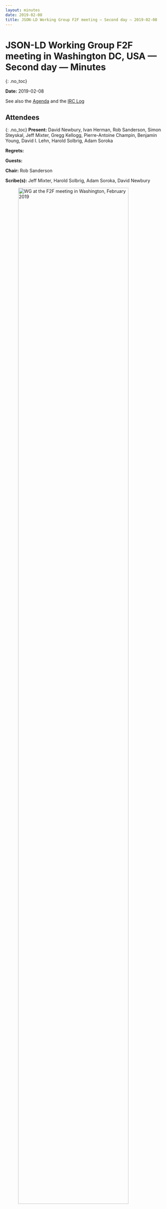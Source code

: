 ```yaml
---
layout: minutes
date: 2019-02-08
title: JSON-LD Working Group F2F meeting — Second day — 2019-02-08
---
```


# JSON-LD Working Group F2F meeting in Washington DC, USA — Second day — Minutes
{: .no_toc}

**Date:** 2019-02-08

See also the [Agenda](https://tinyurl.com/ycsvtmu9) and the [IRC Log](https://www.w3.org/2019/02/08-json-ld-irc.txt)

## Attendees
{: .no_toc}
**Present:** David Newbury, Ivan Herman, Rob Sanderson, Simon Steyskal, Jeff Mixter, Gregg Kellogg, Pierre-Antoine Champin, Benjamin Young, David I. Lehn, Harold Solbrig, Adam Soroka

**Regrets:** 

**Guests:** 

**Chair:** Rob Sanderson

**Scribe(s):** Jeff Mixter, Harold Solbrig, Adam Soroka, David Newbury

<figure>
<img width="90%" src="/2018/json-ld-wg/assets/images/Washington_2019_small.jpg" title="WG at the F2F meeting in Washington, February 2019"/>
<caption><br>From left to right: David Lehn, Rob Sanderson, Harold Solbrig, David Newbury, Ivan Herman, Jeff Mixter, Gregg Kellogg, and Adam Soroka. (Pierre-Antoine Champin, Benjaming Young and Simon Steyskal dialed-in to the call)</caption>
</figure>



## Content:
{: .no_toc}

* TOC
{:toc}
---


> *Simon Steyskal:* whiteboard link [https://docs.google.com/document/d/1FcbySJzY5QyBW6HcCtO0LCUmppgIJqQzv565BqC5bOU/edit?pli=1#heading=h.vjeyyuqsyju9](https://docs.google.com/document/d/1FcbySJzY5QyBW6HcCtO0LCUmppgIJqQzv565BqC5bOU/edit?pli=1#heading=h.vjeyyuqsyju9)

### 1. Sealing ... again
{: #section1}

**Pierre-Antoine Champin:** not ok with the decision with context null being able to wipe everything. It is brittle and using a nested context that could have null. It is not necessary to seal terms  
… we are overwriting context null  
… solution is to separate the functions and create a new keyword that can be used to unseal all of the current sealed terms. @unseal no would unseal all terms for example  
… sealed terms would not be touched  
… a third benefit would make it easier to deal with the situation where you import a sealed context  

**Ivan Herman:** what this means is that a context null wipes out everything except what is sealed?  

**Pierre-Antoine Champin:** no opinion on how this would function but sealed terms would not be affected  

**David Newbury:** for the use case where you have an area in the document we would need to use unsealed and context null  

**Rob Sanderson:** you could unseal everything and adding null to blow everything away  

**Gregg Kellogg:** is you see the @seal today it would have problems  

**Ivan Herman:** this is very similar to the extension conversation we had yesterday  

**Pierre-Antoine Champin:** this is a separation of concerns to unseal terms and/or wipe the context  

**Ivan Herman:** yesterday we came to this a realized that we do not have a real use case for this  

**Ivan Herman:** if you look at the examples at the end we decided to seal individual terms so in the current proposal we should rather look being able to unseal individual terms  

**Gregg Kellogg:** there is the asymmetry of unseal and seal - unseal unseals everything. This need does not seem to exist in the wild.  
… not in favor of doing this  

**Pierre-Antoine Champin:** agrees that the syntax is a bit odd but regarding the use cases from yesterday we were looking for a way to unseal the entire context. the use case here is when you encounter random sealed contexts in the wild  

**Gregg Kellogg:** if we allow you to fix wild sealed contexts we lower the need/concern to get the use of seal correct  
… better option is to have the community decide what should be sealed  

**David Newbury:** if we provide a mechanism to unseal sealed context that defeats the original point of this issue  

**Adam Soroka:** thought is was more of a strong suggestion to not unseal not a restriction to unseal  

**Pierre-Antoine Champin:** my concern about context null we are defeating the reason for seal but in a more sneaky way. this proposal clearly defines what we are doing and can imply why we are doing it  

**Gregg Kellogg:** wanted to note that we can not expect sanctity around contexts sealed, unsealed, null, etc  
… more comfortable with context null  

**Rob Sanderson:** also prefer context null because it raises the stakes for the user as opposed to just unsealing the terms. with null, you need to start all over  

**Adam Soroka:** if you want to unseal the context terms, you need to know all of the terms to unseal but if you can unseal at the context level  
… it is not a huge problem  

**Ivan Herman:** we should put in a proposal and move on  

**Rob Sanderson:** sounds like we prefer the decision from yesterday  

> **Proposed resolution: After discussion, we agree on no change to sealed contexts from yesterday** *(Rob Sanderson)*
{: .proposed_resolution}

> *Rob Sanderson:* +1

> *Gregg Kellogg:* +1

> *Pierre-Antoine Champin:* +1

> *Harold Solbrig:* +1

> *Jeff Mixter:* +1

> *Ivan Herman:* +1

> *David I. Lehn:* +1

> *Simon Steyskal:* +1

> ***Resolution #1: After discussion, we agree on no change to sealed contexts from yesterday***
{: #resolution1 .resolution}

### 2. adding metadata to contexts
{: #section2}

> *Rob Sanderson:* github: [https://github.com/w3c/json-ld-syntax/issues/108](https://github.com/w3c/json-ld-syntax/issues/108)

**Rob Sanderson:** from the discussion around sealing  
… beyond being able to seal we want to check if a context has changed  
… you should be able to annotate the context to know its version or a checksum to test it  
… there is a spec that already does this SRI  
… a 1.1 processor could use this to see if a context has changed and if so do something  

> *Simon Steyskal:* link to SRI [https://www.w3.org/TR/SRI/](https://www.w3.org/TR/SRI/)

**Ivan Herman:** originally this type of feature was based on the desire to create a helping hand for implementations that want to use caching for contexts  
… this is also what SRI is used with in HTML  

> *Ivan Herman:* -> [https://github.com/w3c/json-ld-syntax/issues/108#issuecomment-460201634](https://github.com/w3c/json-ld-syntax/issues/108#issuecomment-460201634) another syntax

**Ivan Herman:** as an alternative we could have data that points to the nearest stored version of the context similar to how CSS works  
… extra metadata for the context could be added and might be useful  

**David Newbury:** how is this related to hash links?  

**Ivan Herman:** SRI is around and tested  
… for SRI it is an existing implementation feature in HTML so all we have to so is refer to the SRI documentation  

**Benjamin Young:** question the value of encoding this in the context  
… concerned about adding all of the metadata for contexts into the context  

> *Rob Sanderson:* spec: [https://tools.ietf.org/html/draft-sporny-hashlink-02](https://tools.ietf.org/html/draft-sporny-hashlink-02)

> *Benjamin Young:* msporny's write up of hashlink's value to JSON-LD (and friends) [https://lists.w3.org/Archives/Public/public-json-ld-wg/2019Jan/0000.html](https://lists.w3.org/Archives/Public/public-json-ld-wg/2019Jan/0000.html)

**Gregg Kellogg:** this seems like we are in the HTML domain based on the use cases  
… like the idea of pathing but feel like we should not bake that into the standard  

> *Benjamin Young:* +1 to gkellogg's thoughts

**Harold Solbrig:** this seems like a general problem not specific to JSON-LD  

**Rob Sanderson:** against hashlinks because it is not normative. This is not prohibited but we do not need to explicitly say so. Do not want to focus just an a HTML approach  

**Adam Soroka:** maybe we could offer best practices  

> *Rob Sanderson:* +1 to best practice note

**Adam Soroka:** should we kick this issue up for the broader community to discuss  

**Ivan Herman:** do not see the relation to HTML as relevant. For SRI all we need is a clear definition of what the hash value we are using is referring to  

**Adam Soroka:** do we need to specify what to do with the hash value  

**Ivan Herman:** no  

**Adam Soroka:** is this a protocol level question?  

**David I. Lehn:** the readability could be a concern  

**Rob Sanderson:** reliance on the http headers seems not feasible. Since a document can load in multiple contexts where should that information be stored and acted upon.  

**Gregg Kellogg:** if the integrity checking is not done on the processor than it will not work  

**Harold Solbrig:** this is another feature we are adding to JSON-ld  
… what do we gain for adding this into the spec?  

**Ivan Herman:** if you want to help folks that are on a bad network connection - this could solve that problem.  

**Harold Solbrig:** what about support for current integrity versioning approaches that work and are used?  

**David Newbury:** to implement this we will need to add a third way to reference contexts  

**Ivan Herman:** we could defer this because it opens a lot of questions that we would need to address  

**Ivan Herman:** what do say to the folks that have this problem now  
… we do not have anything in our spec to address this use case concern  

**Gregg Kellogg:** this is a resource caching issue and there is ways to solve this currently  

**David Newbury:** is we allow metadata in context - we could also rethink adding documentation in the context  

**Adam Soroka:** is integrity also part of the concern?  

**Ivan Herman:** there are a few reference implementations. They should try to implement the best possible caching control and see how it work and document how to do it  

**Ivan Herman:** all of these implementations should serve as examples on how to solve this problem  

> *Benjamin Young:* current CG "best practice" for caching [https://json-ld.org/spec/latest/json-ld-api-best-practices/#cache-context](https://json-ld.org/spec/latest/json-ld-api-best-practices/#cache-context)

**Rob Sanderson:** the issue of integrity is related to versioning - want to ensure that the contexts that are being loaded are not mutable  

**Harold Solbrig:** this is sort of what http expire headers are used for  

**Harold Solbrig:** if we did SRI we would need to explain how it works and what to do with it  

**Rob Sanderson:** we should propose that this is an issue but we are not the folks to deal with it  

**Ivan Herman:** agreed but we might want to also say that we will be more rigorous about documenting how implementors do this  

> **Proposed resolution: Defer the integrity/context metadata related issues, and request early horizontal review from security, privacy and TAG.** *(Rob Sanderson)*
{: .proposed_resolution}

> *Ivan Herman:* +1

> *Gregg Kellogg:* +1

> *Jeff Mixter:* +1

> *Rob Sanderson:* +1

> *Simon Steyskal:* +1

> *Benjamin Young:* +1

> *David Newbury:* +1

> *Pierre-Antoine Champin:* +1

> ***Resolution #2: Defer the integrity/context metadata related issues, and request early horizontal review from security, privacy and TAG.***
{: #resolution2 .resolution}

### 3. "itemref", issue 19
{: #section3}

**Rob Sanderson:** issue occurs when resource occurs multiple times in the graph.  What would be nice that if you knew that terms got used repeatedly...  
… would be nice if you had references from the inclusion to included.  JSON API calls it "included"  
… JSON Schema has $ref.  

> *David Newbury:* [https://jsonapi.org/format/1.1/#document-top-level](https://jsonapi.org/format/1.1/#document-top-level)

> *David Newbury:* an example of it in the JSON-API spec is here: [https://jsonapi.org/format/1.1/#document-compound-documents](https://jsonapi.org/format/1.1/#document-compound-documents)

**Rob Sanderson:** useful in graph context so you can use references rather than values  
… is this a frame issue or syntax?  We decided both - could go into framing to know that "included" is not a predicate, it is the inclusion  
… references block rather than <base#>included.  

**Gregg Kellogg:** did you consider the RDFa approach, where there is a way to output triples where after parsing there is a reasoning step?  

**Ivan Herman:** I thought that was more directly done...  

**Gregg Kellogg:** ... that was microdata. RDFa is more directly — reasoner takes triples and outputs w/ different subject.  

**Jeff Mixter:** is there a way to solve this with @graph?  
… I have a first block of JSON which is object outside of a graph and add subgraphs with aliased keyword  

**Ivan Herman:** this is mixing levels — syntax is similar but this is not a graph  

**Gregg Kellogg:** inverse properties?  Included have reverse relationships to items that are included  
… is `classificaton_of` is at term that is an `@reverse` -- achieves separation of concerns but also includes expanding, compacting and framing for round trip  

**Rob Sanderson:** would still need an `@nest` property.  

**Ivan Herman:** there are two ways to look at this:  
… 1) enum:c6 is an internal reference that we could handle with fragment id in graph, but I have an extra triple in the graph ...  
… you get extra links  
… 2) conceptually expect value of enum:c6 to be physically replicated and put back into the node  
… itemref did the replication option  
… JSON Schema creates a fragment identifier, but is this what you are looking for?  

**David Newbury:** our use case is the latter case  
… because in a JSON only environment, knowing where to go is difficult.  

**Ivan Herman:** Option 2) requires duplication and massaging in graph...  

**Rob Sanderson:** gregg's proposal w/ `included : {"@container": "@id"}` (sort of) works  

**Ivan Herman:** included should be a nest  

**David Newbury:** how do I get option 2) (included under classification)?  

**Gregg Kellogg:** we'd still need an inverse thing.  If I have an id map but want to say it is sort of transparent...  

**Ivan Herman:** if a term is defined to be `@nest`, does `@id` still work or do you ignore that once and for all?  

**Gregg Kellogg:** `@nest` allows me to use an intermediate property to hold things which are pushed up.  We want subtree to be somewhere else  

**Ivan Herman:** if included is `@nest`, is `@container: @id` still valid?  

**Gregg Kellogg:** round tripping is an issue as well.  

**Benjamin Young:** posted playground example above that uses "embedded".  Seems to do what you want.  Note that "included" is an array in  
… json API not an object.  Also introducing a non-JSON reference mechanism  

**Ivan Herman:** what you do is define a graph, not the content of the graph  

**Rob Sanderson:** there is a blank node `_:b0` which has a name and a type  

**Gregg Kellogg:** use a preprocessing tool or do it the way RDFa does it?  

**David Newbury:** I could do this but it wouldn't be valid JSON-LD ...  

**Gregg Kellogg:** It would be, but it wouldn't be the graph you are looking for  

> *Harold Solbrig:* (discussion about examples on FTF document... w/ `@nest` and rather than containing , references object...)

**David Newbury:** in practice we use `@id` in our main document and use a placeholder in data, but requires an addition piece of semantic ata  

**Pierre-Antoine Champin:** 2 questions.  1) Do we agree that the enum term should be defined as well?  (a: yes)  
… 2) is `"@type": "@nest"` the way it would be written?  (a: no)  

> *Rob Sanderson:* nest: [https://www.w3.org/TR/json-ld11/#ex-65-defining-property-nesting](https://www.w3.org/TR/json-ld11/#ex-65-defining-property-nesting)

**Gregg Kellogg:** could handle it with n3 reasoning?  
… it seems like we are trying to do things at a totally different level.  

**Adam Soroka:** one other wrinkle ... this would play oddly with a streaming processor.  

**Gregg Kellogg:** this is the reason we did rdfa the way we did  

**Ivan Herman:** in rdfa we define terms and additional semantic rules, which is what we do here.  

**Gregg Kellogg:** it has already been done, we could just reference it.  

> *Gregg Kellogg:* [https://www.w3.org/TR/html-rdfa/#property-copying](https://www.w3.org/TR/html-rdfa/#property-copying)

**Ivan Herman:** done through RDF, but way too complicated...  

> *Pierre-Antoine Champin:* reminds me of the very first version of RDF `rdf:aboutEach`

> *Rob Sanderson:* [http://tinyurl.com/ydgfcgl4](http://tinyurl.com/ydgfcgl4)

> *Harold Solbrig:* (azaroth using playground example between jane and john...)

**Ivan Herman:** copying vs. referencing.  We can say that copying stuff is outside json-ld.  
… reference, however, might be doable.  What do we need to make the example on the screen (enum:c6, ... in issue #19) work  
… . included is there because of bookkeeping.  The approach feels natural  
… if included is nested, you take it out of the equation altogether...  

**Rob Sanderson:** needs to be a new syntax (`"@id": "@nest"`?)  

**Simon Steyskal:** works as expected on playground but `@id: @nest` doesn't work  

> *Pierre-Antoine Champin:* [https://json-ld.org/playground-dev/#startTab=tab-nquads&json-ld=%7B%22%40context%22%3A%5B%22http%3A%2F%2Fschema.org%2F%22%2C%7B%22labels%22%3A%7B%22%40id%22%3A%22%40nest%22%7D%7D%5D%2C%22%40type%22%3A%22Person%22%2C%22labels%22%3A%5B%7B%22familyName%22%3A%22Doe%22%7D%2C%7B%22givenName%22%3A%22Jane%22%7D%5D%7D](https://json-ld.org/playground-dev/#startTab=tab-nquads&json-ld=%7B%22%40context%22%3A%5B%22http%3A%2F%2Fschema.org%2F%22%2C%7B%22labels%22%3A%7B%22%40id%22%3A%22%40nest%22%7D%7D%5D%2C%22%40type%22%3A%22Person%22%2C%22labels%22%3A%5B%7B%22familyName%22%3A%22Doe%22%7D%2C%7B%22givenName%22%3A%22Jane%22%7D%5D%7D)

**Gregg Kellogg:** is there a way through `@nest` to subsume `@graph` while defining a bush  

**Gregg Kellogg:** today, nesting requires the object  

**Gregg Kellogg:** There's obviously work to be done...  

**Rob Sanderson:** how much?  

**Gregg Kellogg:** (waffles and ponders...) involves extending id of nesting... there a lot of angles to this, man.  

**David Newbury:** to clarify, we're not addressing framing right now, correct?  

**Ivan Herman:** workergnome -- is this approach still ok?  Does it accomplish what you want?  

> **Proposed resolution: Continue to explore `@nest` with additional features, such as `@container:@id`, as a solution to issue #19** *(Rob Sanderson)*
{: .proposed_resolution}

> *Ivan Herman:* +1

> *Simon Steyskal:* +1

> *Rob Sanderson:* +1

> *Jeff Mixter:* +1

> *Harold Solbrig:* +1

> *Gregg Kellogg:* +1

> *David I. Lehn:* +1

> *Adam Soroka:* +1

> *Pierre-Antoine Champin:* +1

> *David Newbury:* +1

> ***Resolution #3: Continue to explore `@nest` with additional features, such as `@container:@id`, as a solution to issue #19***
{: #resolution3 .resolution}

> *Benjamin Young:* +1

> ***Action #1: gkellogg and pchampin to explore effect of `@nest+@container:@id` on compaction and expansion***
{: #action1 .action}

### 4. YAML? CBOR?
{: #section4}

> *Simon Steyskal:* charter [https://www.w3.org/2018/03/jsonld-wg-charter.html](https://www.w3.org/2018/03/jsonld-wg-charter.html)

**Rob Sanderson:** [quotes from charter]  

**Ivan Herman:** I have no idea how that got there  
… i.e. who wanted that there  

**Gregg Kellogg:** there was some yaml-ld out there  
… but CBOR is more interesting  

> *Rob Sanderson:* CBOR: [http://cbor.io/](http://cbor.io/)

> *Benjamin Young:* YAML: [https://yaml.org/](https://yaml.org/)

**Ivan Herman:** we should ignore the complexites of CBOR  
… that go beyond JSON  

**Gregg Kellogg:** support for native types in CBOR would be useful if we do CBOR  

**Benjamin Young:** the CBOR idea is more complicated, but more valuable  
… the broader question is whether someone intends to process this kind of stuff w/o conversion to JSON first  

**Ivan Herman:** tbc, we cannot publish a recommendation on this, but we can publish a note  

**Benjamin Young:** CBOR is important in the space of crypto, signing, etc.  

**David I. Lehn:** YAML has  a lot of advanced features, e.g. linking, a type system  
… that's all interesting, but it doesn't match JSON-LD at all  
… that feels like a different spec  

**Gregg Kellogg:** we could offer spec text such that the native types could be extended  
… we might be bale to provide an extension model for that  

**Ivan Herman:** we are a small group  
… anything we have here requires ownership from someone  
… if I have to choose, the one that has a market is CBOR  
… much as I like YAML, it has a small usage  

**David I. Lehn:** YAML is used a lot for configuration  

**Ivan Herman:** just trying to be realistic  

**Harold Solbrig:** bioinformatics and biology used the heck out of YAML, not so much JSON  

**Ivan Herman:** do we have someone who will own this?  

**Rob Sanderson:** Is anyone willing to own a document that describes the relationships between these languages  

**Harold Solbrig:** there may be interest from my group, let me check into it  

**Ivan Herman:** if we can do one, we should do CBOR! It's binary.  
… we would get a binary format for free  

**Ivan Herman:** has anyone tried conversion to see what the gain is?  

> *Adam Soroka:* [discussion of potential space gains]

> *Simon Steyskal:* [http://cbor.me](http://cbor.me)

> *Adam Soroka:* [discussion of CBOR]

**Rob Sanderson:** we can put some priorities into the various notes documents we've discussed  
… the community would benefit much more from the primer than anything about YAML  

> *Adam Soroka:* [general agreement]

> *Ivan Herman:* There is also [http://cbor.io/](http://cbor.io/) for the spec and overview

> **Proposed resolution: Defer CBOR / YAML / *  -LD until primer document is under way ; hsolbrig to investigate if he can be editor for *-LD** *(Rob Sanderson)*
{: .proposed_resolution}

> *Rob Sanderson:* +1

> *Adam Soroka:* +1

> *Simon Steyskal:* +1

> *Harold Solbrig:* +1

> *Gregg Kellogg:* +1

> *David I. Lehn:* +1

> *David Newbury:* +1

> *Ivan Herman:* +1

> ***Resolution #4: Defer CBOR / YAML / *  -LD until primer document is under way ; hsolbrig to investigate if he can be editor for *-LD***
{: #resolution4 .resolution}

**Rob Sanderson:** we have completed our agenda, which other issues shall we tackle?  

> *Rob Sanderson:* project: [https://github.com/orgs/w3c/projects/4](https://github.com/orgs/w3c/projects/4)

### 5. Issue Triage
{: #section5}

#### 5.1. Feature Detection in JSON-LD Processors
{: #section5-1}

> *Adam Soroka:* [https://github.com/w3c/json-ld-syntax/issues/33](https://github.com/w3c/json-ld-syntax/issues/33)

**Gregg Kellogg:** Close won't fix for #33?  

> *Rob Sanderson:* +1 to close wontfix, due to lack of time and the extent of the new work

**Gregg Kellogg:** this would injure interoperability  

**Rob Sanderson:** agreed  
… and it's a big ask to prescribe all the features  

**Ivan Herman:** do we close it? or defer it?  

**David I. Lehn:** This was a while ago  
… we were coming up with lots of features  

**Gregg Kellogg:** and then mediatypes have been used for just this  

**David Newbury:** I would happily close  
… this kind of version inspection-- the complexity outweighs any benefit  
… we want to put the burden on implementors, this does the opposite  

**David I. Lehn:** one place this might help is with something like JSON literals,  

**Rob Sanderson:** that goes right to the interop question  

**Gregg Kellogg:** the reason we needed `@version` is to make a 1.0 processor die because it would not check the range of various keys  
… which we've tightened up in 1.1.  
… we used to leave that open  
… so adding something more specific to `@version` would be gratuitous, in that sense  

**Ivan Herman:** why would this help the user?  
… I don't care about the devs-- they will manage  
… but this will complicate life for the users!  
… I don't see who would gaim  

> **Proposed resolution: Close #33, wontfix. Extension mechanism is just to add features to the context that a processor does not understand.** *(Rob Sanderson)*
{: .proposed_resolution}

> *Ivan Herman:* +1

> *Gregg Kellogg:* +1

> *David Newbury:* +1

> *Jeff Mixter:* +1

> *Rob Sanderson:* +1

> *Simon Steyskal:* +1

> *Harold Solbrig:* +1

> *ajs6f>ajs6f:* has joined #json-ld

> *ajs6f>:* `<ajs6f>`+1

> ***Resolution #5: Close #33, wontfix. Extension mechanism is just to add features to the context that a processor does not understand.***
{: #resolution5 .resolution}

#### 5.2. Streaming Profiles for JSON-LD to/from RDF
{: #section5-2}

> *Rob Sanderson:* ref: [https://github.com/w3c/json-ld-api/issues/5](https://github.com/w3c/json-ld-api/issues/5)

> *ajs6f>gkellogg:* there are savings to be realized if one could spec a profile for streaming

**Gregg Kellogg:** this profile would say, "to be streamed, a JSON_LD serialization would need to have the following characteristics  

**Ivan Herman:** analysis of the format with this in mind  

**Ivan Herman:** I'd say defer  
… this might be interesting enough that someone might publish something before this WG ends  

**Gregg Kellogg:** we could publish something that invites people to work on this  

> **Proposed resolution: Streaming is interesting, but not high priority for work given current participants ; highlight in a blog post** *(Rob Sanderson)*
{: .proposed_resolution}

> *Gregg Kellogg:* +1

> *Adam Soroka:* +1

> *Rob Sanderson:* +1

> *Benjamin Young:* +1

> *Simon Steyskal:* +1

> *Ivan Herman:* +1

> *David I. Lehn:* +1

> *Jeff Mixter:* +1

> *Harold Solbrig:* +1

> *David Newbury:* +1

> ***Resolution #6: Streaming is interesting, but not high priority for work given current participants ; highlight in a blog post***
{: #resolution6 .resolution}

#### 5.3. Define media profile for frames
{: #section5-3}

> *Adam Soroka:* [https://github.com/w3c/json-ld-framing/issues/21](https://github.com/w3c/json-ld-framing/issues/21)

> *Adam Soroka:* [https://github.com/w3c/json-ld-framing/issues/28](https://github.com/w3c/json-ld-framing/issues/28)

**Gregg Kellogg:** the framing document that did not become a rec has a mimetype in it  
… but that was a bad idea-- we have profiles!  
… we have a profile param that identifies a context  
… we don't require that the context be published with that profile  
… should we require that of frames?  
… you might want to do that because frames use different keywords  

**Rob Sanderson:** if you push a frame document into a regular JSON-LD proc, it should beef  

**Gregg Kellogg:** [describes framing in general]  

> *Rob Sanderson:* ref: [https://www.w3.org/TR/json-ld11-framing/](https://www.w3.org/TR/json-ld11-framing/) ;)

**Ivan Herman:** gkellogg: should this be a profile or a separate mediatype?  

**Ivan Herman:** a mediatype points to a specific document that describes that mediatype. those docs are different in this case, so the mediatypes should be different  

**Gregg Kellogg:** using the parameter would allow us to negotiate for a context  

**David Newbury:** thinking about the IIIF use case, being able to request docs as either a context or a frame  

**Gregg Kellogg:** if you reference a context but it comes back as a frame, you could change you inx model to account for that  

**David Newbury:** IIIF use a "context" as we use a "profile", e.g. to include a version  
… but that seems okay because we could do it either way  

**Gregg Kellogg:** we describe the behavior of downloading a context and we would need to account for this there.  

**Ivan Herman:** if you don't register a new mediatype for frame, we will have to change our docs, so which one requires more work?  

**Rob Sanderson:** if we say separate mediatype, we need tests for that  
… frames out there in the wild would now fail  

**Rob Sanderson:** if that is decisive, we should rec that a profile SHOULD be used  
… to avoid that  

> **Proposed resolution: Use ld+json with a profile for media type of frames, import frame keywords to syntax with reference out.** *(Rob Sanderson)*
{: .proposed_resolution}

> *Rob Sanderson:* +1

> *Ivan Herman:* +1

> *Harold Solbrig:* +1

> *Gregg Kellogg:* +1

> *Simon Steyskal:* +1

> *Adam Soroka:* +1

> *David I. Lehn:* +1

> *Jeff Mixter:* +1

> *David Newbury:* +1

> *Benjamin Young:* +1

> ***Resolution #7: Use ld+json with a profile for media type of frames, import frame keywords to syntax with reference out.***
{: #resolution7 .resolution}

> **Proposed resolution: the use of the media type for a frame is RECOMMENDED not a MUST** *(Rob Sanderson)*
{: .proposed_resolution}

> *Rob Sanderson:* +1

> *Ivan Herman:* +1

> *Adam Soroka:* +1

> *Gregg Kellogg:* +1

> *Simon Steyskal:* +1

> *David Newbury:* +1

> *David I. Lehn:* +1

> *Harold Solbrig:* +1

> ***Resolution #8: the use of the media type for a frame is RECOMMENDED not a MUST***
{: #resolution8 .resolution}

> *Jeff Mixter:* +1

#### 5.4. URL-s vs. IRI-s
{: #section5-4}

> *Ivan Herman:* [https://github.com/w3c/json-ld-syntax/issues/25](https://github.com/w3c/json-ld-syntax/issues/25)

> **Proposed resolution: Close syntax #25 wontfix, we stick with IRI rather than using URL** *(Rob Sanderson)*
{: .proposed_resolution}

> *Gregg Kellogg:* +1

> *Adam Soroka:* +1

> *Rob Sanderson:* +1

> *Ivan Herman:* +1

> *Harold Solbrig:* +1

> *David Newbury:* +1

> *Simon Steyskal:* +1

> *Benjamin Young:* +1

> *Jeff Mixter:* +1

> ***Resolution #9: Close syntax #25 wontfix, we stick with IRI rather than using URL***
{: #resolution9 .resolution}

#### 5.5. Relax the colliding keywords constraint for `@type`
{: #section5-5}

> *Rob Sanderson:* ref: [https://github.com/w3c/json-ld-api/issues/4](https://github.com/w3c/json-ld-api/issues/4)

**Gregg Kellogg:** there is no identified use case for this  

**Rob Sanderson:** the complications outweigh any benefit  

> **Proposed resolution: Close api#4 wontfix, use case is covered with scoped contexts, and no other known use cases to justify the complexity** *(Rob Sanderson)*
{: .proposed_resolution}

> *Gregg Kellogg:* +1

> *Ivan Herman:* +1

> *Rob Sanderson:* +1

> *Jeff Mixter:* +1

> *Adam Soroka:* +!

> *Harold Solbrig:* +1

> *Benjamin Young:* +1

> *Simon Steyskal:* +1

> *David I. Lehn:* +1

> *David Newbury:* +1

> ***Resolution #10: Close api#4 wontfix, use case is covered with scoped contexts, and no other known use cases to justify the complexity***
{: #resolution10 .resolution}

#### 5.6. Term definitions in context that support multiple values for `@type`?
{: #section5-6}

> *Rob Sanderson:* ref: [https://github.com/w3c/json-ld-syntax/issues/121](https://github.com/w3c/json-ld-syntax/issues/121)

**Rob Sanderson:** this came out of the sealing discussion  
… timc notes that schema.org has properties that take either text or resource  
… should we be able to say that a property accepts either type A or type B but not type C  

**Gregg Kellogg:** schema.org should have different properties for differently-typed values  

**Ivan Herman:** not really practical for schema.org users  

**Rob Sanderson:** you can rep this in the instance doc itself, inline  
… I say close won'tfix because it is unambiguous but ugly  

**Gregg Kellogg:** e.g. if you have a property 'author' it could have values of many different types  

**Rob Sanderson:** validation is not JSON-LD's job, just mapping  

**Ivan Herman:** in the context of schemo.org, can they properly define that something is say, a resource or a text?/  

**Ivan Herman:** is it a case of "if it can be parsed as a URI it should be treated as such"?  

**general:** no, that's too error-prone  

**Ivan Herman:** they (schema.org) have a canonical order of expectation  

**Gregg Kellogg:** and schema.org doesn't really use linked data  

> **Proposed resolution: Close #121 wontfix, as the solution that isn't ambiguous is very very complicated** *(Rob Sanderson)*
{: .proposed_resolution}

> *Ivan Herman:* +1

> *Adam Soroka:* +1

> *Rob Sanderson:* +1

> *Gregg Kellogg:* +

> *David Newbury:* +1

> *David I. Lehn:* +1

> *Benjamin Young:* +0 (missed most of the debate)

> *Gregg Kellogg:* also [http://linter.structured-data.org,](http://linter.structured-data.org,) which does it’s best to figure it out.

> *Gregg Kellogg:* +1

> *Jeff Mixter:* +1

> ***Resolution #11: Close #121 wontfix, as the solution that isn't ambiguous is very very complicated***
{: #resolution11 .resolution}

> *Harold Solbrig:* +1

#### 5.7. Option to specify level of compaction for literals & resources
{: #section5-7}

> *Rob Sanderson:* ref: [https://github.com/w3c/json-ld-api/issues/33#](https://github.com/w3c/json-ld-api/issues/33#)

> *Rob Sanderson:* [https://github.com/w3c/json-ld-api/issues/33#issuecomment-418518683](https://github.com/w3c/json-ld-api/issues/33#issuecomment-418518683)

**Gregg Kellogg:** what happens if you see data that's a string?  Answer:  you won't.  
… but the alg. has to do something.  
… provide a way to compact a document that does IRI compaction (aka turn IRIs into terms/compact IRIs) probably to reduce the use of arrays so you don' t use it unless you need it.  
… so we would always have objects with @id and @value.  If they were aliased, it would be that, etc, etc.  
… so the question that Rob raised is what if you see an input that has @value that looks like a URI, and that has @type: none.  What would happen?  
… this wouldn't happen, because you'd expand that makes this unambiguous.  But what id you did?  
… I would say that you'd probably treat these as strings.  

**Rob Sanderson:** I agree  

**Adam Soroka:** It seems that it's a little surprising, but this should be explained clearly, since it can be counterintuitive.  

**Gregg Kellogg:** and where does this go?  
… it's not really part of the syntax.  
… that matters in compaction, but to an author, I don't think that @none has an effect, because it only matters in context evaluation  
… the syntax document leaves the rules to the API document  

**Ivan Herman:** I would welcome this into the syntax document  
… people don't read the API document.  

**Gregg Kellogg:** but it's not useful to understand the syntax, but only the operation of the compaction  

**Ivan Herman:** if there are ways to control compactions, I should know them in the API document  

**Adam Soroka:** does this go in the primer?  

**Gregg Kellogg:** when you're reading an document, and you see an embedded context, you get the mental model of what expansion does.  Similarly, when compacting, you get the idea of how to turn an ID into a string.  
… you can understand the mental model.  

**Ivan Herman:** where is that documented?  

**Gregg Kellogg:** there's an incomplete description in the syntax document, and a full description would make the syntax document even MORE complicated.  

**Adam Soroka:** Can we put a note in somewhere?  

**Gregg Kellogg:** we need a note for it now  

**Rob Sanderson:** let's see what the documentation looks like  

**Gregg Kellogg:** agreed, and someone should read through it and see what's missing.  

> *Adam Soroka:* ajs6f: +1 to responding to something concrete

**Gregg Kellogg:** framing is a different, since it embodies more.  

> **Proposed resolution: Use `@type:@none` to force compaction to generate object values ; Ivan and Adam will review for understandability** *(Rob Sanderson)*
{: .proposed_resolution}

> *Rob Sanderson:* +1

> *Gregg Kellogg:* +1

> *Jeff Mixter:* +1

> *David Newbury:* +1

> *Ivan Herman:* +1

**Adam Soroka:** the primer should talk a lot about shapes.  

> *Adam Soroka:* +1

> *David I. Lehn:* +1

> *Harold Solbrig:* +1

> ***Resolution #12: Use `@type:@none` to force compaction to generate object values ; Ivan and Adam will review for understandability***
{: #resolution12 .resolution}

#### 5.8. Provide an option for all terms to get a default `"@container"`
{: #section5-8}

> *Rob Sanderson:* ref: [https://github.com/w3c/json-ld-framing/issues/31](https://github.com/w3c/json-ld-framing/issues/31)

**Gregg Kellogg:** I had discussed putting in a default container set unless set otherwise.  
… which is less disruptive than the graph id  
… not a framing issue, but a compaction issue  

**Rob Sanderson:** just a convenience mechanism  
… is the value of this higher enough to warrant a new default?  

**Gregg Kellogg:** can't be done in framing, must be in compaction.  
… is it valuable enough?  

**Ivan Herman:** this is what schema would do.  They are very systematic in mapping this.  
… this will make schema.org will get there automatically  

**Gregg Kellogg:** currently, list and set are incompatible, though we've discussed this.  

> *David Newbury:* .. one used to be ordered, and one unordered...but we've overridden that already.

**Rob Sanderson:** for this issue, if you were to set a default container at @language  

**Gregg Kellogg:** that would be scary.  Everything would be a language map.  
… and you'd have to define that.  

**Rob Sanderson:** if you snuck this away...  

**Rob Sanderson:** how would you undo this if it was `@set`?  

**Gregg Kellogg:** ... empty array?  `@container: null`?  

**Rob Sanderson:** in my opinion, the value is outweighed by the danger  

**David Newbury:** I don't think that we need better ergonomics for creating contexts...  

**Rob Sanderson:** so we propose that this is valuable, but can they provide more use cases other than it being a bit redundant?  

> **Proposed resolution: push back to original commenter, asking for more use cases. Saving context authors some keystrokes is not a high priority** *(Rob Sanderson)*
{: .proposed_resolution}

> *David Newbury:* +1

> *Jeff Mixter:* +1

> *Rob Sanderson:* +1

> *Gregg Kellogg:* +1

> *Ivan Herman:* +1

> *Rob Sanderson:* ...

> **Proposed resolution: Close framing #31, wontfix, with request for further discussion if they can provide more information to support its inclusion** *(Rob Sanderson)*
{: .proposed_resolution}

> *David Newbury:* +1

> *Rob Sanderson:* +1

> *Ivan Herman:* +1

> *Jeff Mixter:* +1

> *David I. Lehn:* +1

> ***Action #2: Rob Sanderson to put comment in to #31 requesting more info***
{: #action2 .action}

> *Gregg Kellogg:* +1

> *Harold Solbrig:* +1

> ***Resolution #13: Close framing #31, wontfix, with request for further discussion if they can provide more information to support its inclusion*** 
{: #resolution13 .resolution}

#### 5.9. TriG graphs in JSON-LD
{: #section5-9}

> *Rob Sanderson:* ref: [https://github.com/w3c/json-ld-syntax/issues/128](https://github.com/w3c/json-ld-syntax/issues/128)

**Gregg Kellogg:** The concern is that TRiG does not use the value, insomuch as it's just a set of graphs, names, etc, where JSON-LD has the object being the name of something in the default graph.  

**Ivan Herman:** that's what the issues says.  What dave put in is a solution that technically works.  It's awful, and you can put in a fig leaf by aliasing `@graph`, but...  
… what did come up is that Pierre Antoine put in a proposal for a solution and the syntax was wrong, but the way that it is now after our discussion this morning it probably works, but it is consistent.  
… what he has here will work once we've done the cognates.  
… that's the figleaf  

**Gregg Kellogg:** I like that more than one problem is solved with a single solution  

**Rob Sanderson:** should we validate that it expands correctly one the fixes are in?  

**Gregg Kellogg:** something might expand oddly...  

**Ivan Herman:** expanding is for machines.  I don't care.  But for humans, what P.A. has put in is fine.  

> **Proposed resolution: Verify that `@nest` solution for #19 solves issue in #128 and defer until then** *(Rob Sanderson)*
{: .proposed_resolution}

> *David Newbury:* +1

> *Jeff Mixter:* +1

> *Rob Sanderson:* +1

> *Gregg Kellogg:* +1

> *Ivan Herman:* +1

**Rob Sanderson:** we should make sure it's solved before closing  

> *Harold Solbrig:* +1

> *David I. Lehn:* +1

> ***Resolution #14: Verify that `@nest` solution for #19 solves issue in #128 and defer until then***
{: #resolution14 .resolution}

> *Adam Soroka:* +1

#### 5.10. datasets and graphs
{: #section5-10}

> *Rob Sanderson:* ref: [https://github.com/w3c/json-ld-syntax/issues/30](https://github.com/w3c/json-ld-syntax/issues/30)

**Ivan Herman:** I don't like the way that this is done, but it turned into a philosophical argument, and I can just close it.  

**Ivan Herman:** to clarify, I want to close it because it's way too late.  

#### 5.11. Ensure that blank node identifiers for anonymous graphs are reused
{: #section5-11}

> *Rob Sanderson:* ref: [https://github.com/w3c/json-ld-api/issues/26](https://github.com/w3c/json-ld-api/issues/26)

**Gregg Kellogg:** how can SHeX validate verifiable claims?  
… there was no reasonable way for SHeX to figure out where to start in that graph to begin validation.  Why not just reuse the blank node as the default subject of the graph?  

**Ivan Herman:** I remember, and I am opposed to this.  

**Rob Sanderson:** if it was not a blank node, does the problem go away?  

**Gregg Kellogg:** if it had an identity, it wouldn't get to this point.  

**Gregg Kellogg:** if you use a graph container, should we use the blank node as the default subject for the graph?  

**Ivan Herman:** that's semantically wrong.  

**Rob Sanderson:** is this a RDF problem?  

**Ivan Herman:** no.  A blank node for the graph and a blank node within the graph are two different things.  

**Gregg Kellogg:** JSON people have a tree-based view, and graphs are not required to have a root.  
… so it's not unreasonable to add a property to indicate in the root.  

**Gregg Kellogg:** this is used in framing, where the top node has a id  

**Harold Solbrig:** I object to bnode, because if there's not a stake in the ground, having magic to b-nodes...  

**Gregg Kellogg:** fragment identifiers would be a better solution.  

> **Proposed resolution: close api#26 wontfix, as there's no justification for the required RDF layer requirement that the blank node identity of the named graph is the default subject of the triples in the graph** *(Rob Sanderson)*
{: .proposed_resolution}

> *Gregg Kellogg:* +1

> *Rob Sanderson:* +1

> *David Newbury:* +1

> *Ivan Herman:* +1

> *Harold Solbrig:* +1!

> *David I. Lehn:* +1

> *Jeff Mixter:* +1

> *Adam Soroka:* +0

> ***Resolution #15: close api#26 wontfix, as there's no justification for the required RDF layer requirement that the blank node identity of the named graph is the default subject of the triples in the graph***
{: #resolution15 .resolution}

---


### 6. Resolutions
{: #res}

* [Resolution #1](#resolution1): After discussion, we agree on no change to sealed contexts from yesterday
* [Resolution #2](#resolution2): Defer the integrity/context metadata related issues, and request early horizontal review from security, privacy and TAG.
* [Resolution #3](#resolution3): Continue to explore `@nest` with additional features, such as `@container:@id`, as a solution to issue #19
* [Resolution #4](#resolution4): Defer CBOR / YAML / *  -LD until primer document is under way ; hsolbrig to investigate if he can be editor for *-LD
* [Resolution #5](#resolution5): Close #33, wontfix. Extension mechanism is just to add features to the context that a processor does not understand.
* [Resolution #6](#resolution6): Streaming is interesting, but not high priority for work given current participants ; highlight in a blog post
* [Resolution #7](#resolution7): Use ld+json with a profile for media type of frames, import frame keywords to syntax with reference out.
* [Resolution #8](#resolution8): the use of the media type for a frame is RECOMMENDED not a MUST
* [Resolution #9](#resolution9): Close syntax #25 wontfix, we stick with IRI rather than using URL
* [Resolution #10](#resolution10): Close api#4 wontfix, use case is covered with scoped contexts, and no other known use cases to justify the complexity
* [Resolution #11](#resolution11): Close #121 wontfix, as the solution that isn't ambiguous is very very complicated
* [Resolution #12](#resolution12): Use `@type:@none` to force compaction to generate object values ; Ivan and Adam will review for understandability
* [Resolution #13](#resolution13): Close framing #31, wontfix, with request for further discussion if they can provide more information to support its inclusion
* [Resolution #14](#resolution14): Verify that `@nest` solution for #19 solves issue in #128 and defer until then
* [Resolution #15](#resolution15): close api#26 wontfix, as there's no justification for the required RDF layer requirement that the blank node identity of the named graph is the default subject of the triples in the graph

### 7. Action Items
{: #act}

* [Action #1](#action1): gkellogg and pchampin to explore effect of `@nest+@container:@id` on compaction and expansion
* [Action #2](#action2): Rob Sanderson to put comment in to #31 requesting more info
